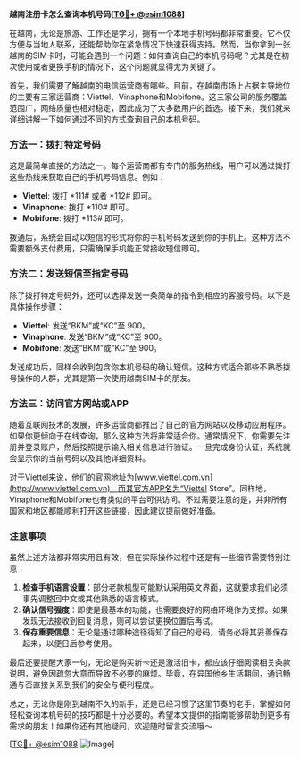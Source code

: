 **越南注册卡怎么查询本机号码[[TG💪+ @esim1088](https://t.me/s/esim1088)]**

在越南，无论是旅游、工作还是学习，拥有一个本地手机号码都非常重要。它不仅方便与当地人联系，还能帮助你在紧急情况下快速获得支持。然而，当你拿到一张越南的SIM卡时，可能会遇到一个问题：如何查询自己的本机号码呢？尤其是在初次使用或者更换手机的情况下，这个问题就显得尤为关键了。

首先，我们需要了解越南的电信运营商有哪些。目前，在越南市场上占据主导地位的主要有三家运营商：Viettel、Vinaphone和Mobifone。这三家公司的服务覆盖范围广，网络质量也相对稳定，因此成为了大多数用户的首选。接下来，我们就来详细讲解一下如何通过不同的方式查询自己的本机号码。

### 方法一：拨打特定号码

这是最简单直接的方法之一。每个运营商都有专门的服务热线，用户可以通过拨打这些热线来获取自己的手机号码信息。例如：

- **Viettel**: 拨打 *111# 或者 *112# 即可。
- **Vinaphone**: 拨打 *110# 即可。
- **Mobifone**: 拨打 *113# 即可。

拨通后，系统会自动以短信的形式将你的手机号码发送到你的手机上。这种方法不需要额外支付费用，只需确保手机能正常接收短信即可。

### 方法二：发送短信至指定号码

除了拨打特定号码外，还可以选择发送一条简单的指令到相应的客服号码。以下是具体操作步骤：

- **Viettel**: 发送“BKM”或“KC”至 900。
- **Vinaphone**: 发送“BKM”或“KC”至 900。
- **Mobifone**: 发送“BKM”或“KC”至 900。

发送成功后，同样会收到包含你本机号码的确认短信。这种方式适合那些不熟悉拨号操作的人群，尤其是第一次使用越南SIM卡的朋友。

### 方法三：访问官方网站或APP

随着互联网技术的发展，许多运营商都推出了自己的官方网站以及移动应用程序。如果你更倾向于在线查询，那么这种方法将非常适合你。通常情况下，你需要先注册并登录账户，然后按照提示输入相关信息进行验证。一旦完成身份认证，系统就会显示你的当前号码以及其他详细资料。

对于Viettel来说，他们的官网地址为[www.viettel.com.vn](http://www.viettel.com.vn)，而其官方APP名为“Viettel Store”。同样地，Vinaphone和Mobifone也有类似的平台可供访问。不过需要注意的是，并非所有国家和地区都能顺利打开这些链接，因此建议提前做好准备。

### 注意事项

虽然上述方法都非常实用且有效，但在实际操作过程中还是有一些细节需要特别注意：

1. **检查手机语言设置**：部分老款机型可能默认采用英文界面，这就要求我们必须事先调整回中文或其他熟悉的语言模式。
2. **确认信号强度**：即使是最基本的功能，也需要良好的网络环境作为支撑。如果发现无法接收到回复消息，则可以尝试更换位置后再试。
3. **保存重要信息**：无论是通过哪种途径得知了自己的号码，请务必将其妥善保存起来，以便日后参考使用。

最后还要提醒大家一句，无论是购买新卡还是激活旧卡，都应该仔细阅读相关条款说明，避免因疏忽大意而导致不必要的麻烦。毕竟，在异国他乡生活期间，通讯畅通与否直接关系到我们的安全与便利程度。

总之，无论你是刚到越南不久的新手，还是已经习惯了这里节奏的老手，掌握如何轻松查询本机号码的技巧都是十分必要的。希望本文提供的指南能够帮助到更多有需求的朋友！如果你还有其他疑问，欢迎随时留言交流哦～

[[TG💪+ @esim1088](https://t.me/s/esim1088) ![Image](https://i.postimg.cc/4NQfJmqS/Snipaste-2025-05-13-00-14-12.png)]